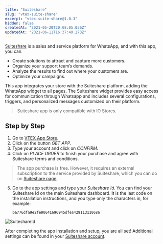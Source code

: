 ```yaml
---
title: "Suiteshare"
slug: "vtex-suite-share"
excerpt: "vtex.suite-share@1.0.3"
hidden: false
createdAt: "2021-05-20T20:08:05.036Z"
updatedAt: "2021-06-11T16:37:40.273Z"
---
```

[Suiteshare](https://apps.vtex.com/vtex-suite-share/p) is a sales and service platform for WhatsApp, and with this app, you can:
- Create solutions to attract and capture more customers.
- Organize your support team’s demands.
- Analyze the results to find out where your customers are.
- Optimize your campaigns.

This app integrates your store with the Suiteshare platform, adding the WhatsApp widget to all pages. The Suiteshare widget provides easy access for communication through Whatsapp and includes several configurations, triggers, and personalized messages customized on their platform.

>Suiteshare app is only compatible with IO Stores.


## Step by Step
1. Go to [VTEX App Store](https://apps.vtex.com/vtex-suite-share/p).
2. Click on the button _GET APP_.
3. Type your account and click on _CONFIRM_.
4. Click on _PLACE ORDER_ to finish your purchase and agree with Suiteshare terms and conditions.


>The app purchase is free. However, it requires an external subscription to the service provided by Suiteshare, which you can do on [Suiteshare page](https://suiteshare.com).


5. Go to the app settings and type your _Suiteshare Id_. You can find your Suiteshare Id on the main Suiteshare dashboard. It is the last code on the installation instructions, and you type only the characters in, for example:

      `ba776dfa9e2fe90641696945dfea429113110686`

![SuiteshareId](https://user-images.githubusercontent.com/1629129/119191255-c0d2ed00-ba54-11eb-94a1-13027c6c1c51.png)
 
After completing the app installation and setup, you are all set! Additional settings can be found in your [Suiteshare account](https://suiteshare.com/auth/signin).